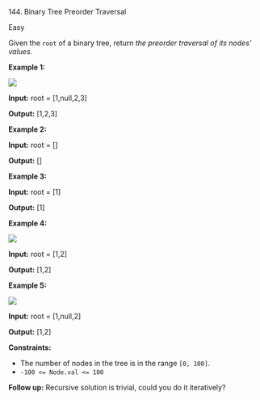 ﻿144\. Binary Tree Preorder Traversal

Easy

Given the `root` of a binary tree, return _the preorder traversal of its nodes' values_.

**Example 1:**

![](https://assets.leetcode.com/uploads/2020/09/15/inorder_1.jpg)

**Input:** root = \[1,null,2,3\]

**Output:** \[1,2,3\] 

**Example 2:**

**Input:** root = \[\]

**Output:** \[\] 

**Example 3:**

**Input:** root = \[1\]

**Output:** \[1\] 

**Example 4:**

![](https://assets.leetcode.com/uploads/2020/09/15/inorder_5.jpg)

**Input:** root = \[1,2\]

**Output:** \[1,2\] 

**Example 5:**

![](https://assets.leetcode.com/uploads/2020/09/15/inorder_4.jpg)

**Input:** root = \[1,null,2\]

**Output:** \[1,2\] 

**Constraints:**

*   The number of nodes in the tree is in the range `[0, 100]`.
*   `-100 <= Node.val <= 100`

**Follow up:** Recursive solution is trivial, could you do it iteratively?